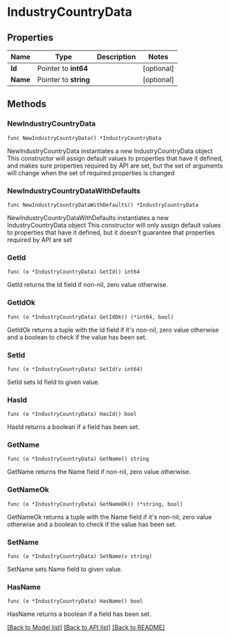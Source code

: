 # IndustryCountryData

## Properties

Name | Type | Description | Notes
------------ | ------------- | ------------- | -------------
**Id** | Pointer to **int64** |  | [optional] 
**Name** | Pointer to **string** |  | [optional] 

## Methods

### NewIndustryCountryData

`func NewIndustryCountryData() *IndustryCountryData`

NewIndustryCountryData instantiates a new IndustryCountryData object
This constructor will assign default values to properties that have it defined,
and makes sure properties required by API are set, but the set of arguments
will change when the set of required properties is changed

### NewIndustryCountryDataWithDefaults

`func NewIndustryCountryDataWithDefaults() *IndustryCountryData`

NewIndustryCountryDataWithDefaults instantiates a new IndustryCountryData object
This constructor will only assign default values to properties that have it defined,
but it doesn't guarantee that properties required by API are set

### GetId

`func (o *IndustryCountryData) GetId() int64`

GetId returns the Id field if non-nil, zero value otherwise.

### GetIdOk

`func (o *IndustryCountryData) GetIdOk() (*int64, bool)`

GetIdOk returns a tuple with the Id field if it's non-nil, zero value otherwise
and a boolean to check if the value has been set.

### SetId

`func (o *IndustryCountryData) SetId(v int64)`

SetId sets Id field to given value.

### HasId

`func (o *IndustryCountryData) HasId() bool`

HasId returns a boolean if a field has been set.

### GetName

`func (o *IndustryCountryData) GetName() string`

GetName returns the Name field if non-nil, zero value otherwise.

### GetNameOk

`func (o *IndustryCountryData) GetNameOk() (*string, bool)`

GetNameOk returns a tuple with the Name field if it's non-nil, zero value otherwise
and a boolean to check if the value has been set.

### SetName

`func (o *IndustryCountryData) SetName(v string)`

SetName sets Name field to given value.

### HasName

`func (o *IndustryCountryData) HasName() bool`

HasName returns a boolean if a field has been set.


[[Back to Model list]](../README.md#documentation-for-models) [[Back to API list]](../README.md#documentation-for-api-endpoints) [[Back to README]](../README.md)


